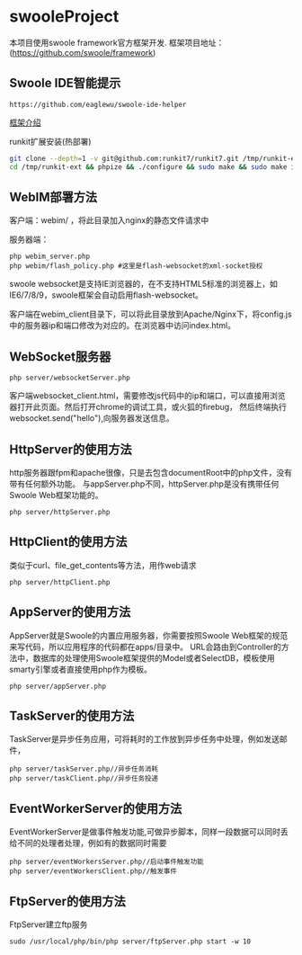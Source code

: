# swooleProject
本项目使用swoole framework官方框架开发.
框架项目地址：(https://github.com/swoole/framework)

Swoole IDE智能提示
----
```shell
https://github.com/eaglewu/swoole-ide-helper
```

[框架介绍](https://github.com/swoole/framework)

runkit扩展安装(热部署)
```sh
git clone --depth=1 -v git@github.com:runkit7/runkit7.git /tmp/runkit-ext
cd /tmp/runkit-ext && phpize && ./configure && sudo make && sudo make install
```


WebIM部署方法
----
客户端：webim/ ，将此目录加入nginx的静态文件请求中

服务器端：
```shell
php webim_server.php
php webim/flash_policy.php #这里是flash-websocket的xml-socket授权
```
swoole websocket是支持IE浏览器的，在不支持HTML5标准的浏览器上，如IE6/7/8/9，swoole框架会自动启用flash-websocket。

客户端在webim_client目录下，可以将此目录放到Apache/Nginx下，将config.js中的服务器ip和端口修改为对应的。在浏览器中访问index.html。

WebSocket服务器
----
```shell
php server/websocketServer.php
```
客户端websocket_client.html，需要修改js代码中的ip和端口，可以直接用浏览器打开此页面。然后打开chrome的调试工具，或火狐的firebug，
然后终端执行websocket.send("hello"),向服务器发送信息。

HttpServer的使用方法
----
http服务器跟fpm和apache很像，只是去包含documentRoot中的php文件，没有带有任何额外功能。
与appServer.php不同，httpServer.php是没有携带任何Swoole Web框架功能的。
```shell
php server/httpServer.php
```

HttpClient的使用方法
----
类似于curl、file_get_contents等方法，用作web请求
```shell
php server/httpClient.php
```

AppServer的使用方法
----
AppServer就是Swoole的内置应用服务器，你需要按照Swoole Web框架的规范来写代码，所以应用程序的代码都在apps/目录中。
URL会路由到Controller的方法中，数据库的处理使用Swoole框架提供的Model或者SelectDB，模板使用smarty引擎或者直接使用php作为模板。
```shell
php server/appServer.php
```

TaskServer的使用方法
----
TaskServer是异步任务应用，可将耗时的工作放到异步任务中处理，例如发送邮件，
```shell
php server/taskServer.php//异步任务消耗
php server/taskClient.php//异步任务投递
```

EventWorkerServer的使用方法
----
EventWorkerServer是做事件触发功能,可做异步脚本，同样一段数据可以同时丢给不同的处理者处理，例如有的数据同时需要
```shell
php server/eventWorkersServer.php//启动事件触发功能
php server/eventWorkersClient.php//触发事件
```

FtpServer的使用方法
----
FtpServer建立ftp服务
```shell
sudo /usr/local/php/bin/php server/ftpServer.php start -w 10
```


